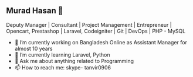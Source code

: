 ## Murad Hasan 👋
Deputy Manager | Consultant | Project Management | Entrepreneur | Opencart, Prestashop | Laravel, Codeigniter | Git | DevOps | PHP - MySQL

- 🔭 I’m currently working on Bangladesh Online as Assistant Manager for almost 10 years
- 🌱 I’m currently learning Laravel, Python
- 💬 Ask me about anything related to Programming
- 📫 How to reach me: skype- tanvir0906

<!--
**tanvir0906/tanvir0906** is a ✨ _special_ ✨ repository because its `README.md` (this file) appears on your GitHub profile.

Here are some ideas to get you started:

- 🔭 I’m currently working on ...
- 🌱 I’m currently learning ...
- 👯 I’m looking to collaborate on ...
- 🤔 I’m looking for help with ...
- 💬 Ask me about ...
- 📫 How to reach me: ...
- 😄 Pronouns: ...
- ⚡ Fun fact: ...
-->

